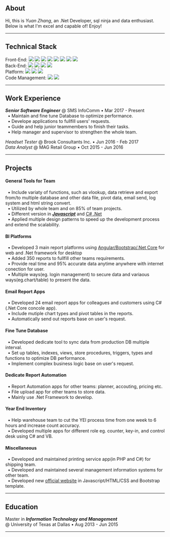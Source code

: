 ## **About**
Hi, this is *Yuan Zhang*, an .Net Developer, sql ninja and data enthusiast. Below is what I'm excel and capable of! Enjoy!
***

## **Technical Stack**
Front-End: 
![](https://img.shields.io/badge/-Angular-DD0031?style=flat-square&logo=angular&logoColor=ffffff)
![](https://img.shields.io/badge/-TypeScript-3178C6?style=flat-square&logo=TypeScript&logoColor=ffffff)
![](https://img.shields.io/badge/-JavaScript-F7DF1E?style=flat-square&logo=JavaScript&logoColor=ffffff)
![](https://img.shields.io/badge/-HTML-E34F26?style=flat-square&logo=HTML5&logoColor=ffffff)
![](https://img.shields.io/badge/-CSS-1572B6?style=flat-square&logo=css3&logoColor=ffffff)
![](https://img.shields.io/badge/-PHP-777BB4?style=flat-square&logo=PHP&logoColor=ffffff)
![](https://img.shields.io/badge/-jQuery-0769AD?style=flat-square&logo=jQuery&logoColor=ffffff)
![](https://img.shields.io/badge/-Bootstrap-7952B3?style=flat-square&logo=Bootstrap&logoColor=ffffff)<br>
Back-End: 
![](https://img.shields.io/badge/-C%23-512BD4?style=flat-square&logo=c-sharp&logoColor=ffffff)
![](https://img.shields.io/badge/-Java-007396?style=flat-square&logo=java&logoColor=ffffff) 
![](https://img.shields.io/badge/-Python-3776AB?style=flat-square&logo=Python&logoColor=ffffff)
![](https://img.shields.io/badge/-SQL-CC2927?style=flat-square&logo=microsoft-sql-server&logoColor=ffffff)<br>
Platform: 
![](https://img.shields.io/badge/-.Net-512BD4?style=flat-square&logo=.net&logoColor=ffffff) 
![](https://img.shields.io/badge/-SQL_Server-003B57?style=flat-square&logo=microsoft-sql-server&logoColor=ffffff)
![](https://img.shields.io/badge/-Oracle-F80000?style=flat-square&logo=Oracle&logoColor=ffffff)<br>
 Code Management: 
![](https://img.shields.io/badge/-TFS-6264A7?style=flat-square&logo=microsoft-teams&logoColor=ffffff) 
![](https://img.shields.io/badge/-Git-F05032?style=flat-square&logo=Git&logoColor=ffffff)

***

## **Work Experience**
***Senior Software Engineer*** <span>&#64;</span>
SMS InfoComm <span>&#8226;</span>
Mar 2017 - Present<br>
&nbsp;&nbsp;<span>&#8226;</span> Maintain and fine tune Database to optimize performance.<br>
&nbsp;&nbsp;<span>&#8226;</span> Develope applications to fullfill users' requests.<br>
&nbsp;&nbsp;<span>&#8226;</span> Guide and help junior teammembers to finish their tasks.<br>
&nbsp;&nbsp;<span>&#8226;</span> Help manager and supervisor to strengthen the whole team.<br>

*Headset Tester* <span>&#64;</span>
Brook Consultants Inc. <span>&#8226;</span>
Jun 2016 - Feb 2017<br>
*Data Analyst* <span>&#64;</span>
MAG Retail Group <span>&#8226;</span>
Oct 2015 - Jun 2016<br>
***

## **Projects**
#### **General Tools for Team** 
&nbsp;&nbsp;<span>&#8226;</span> Include variaty of functions, such as vlookup, data retrieve and export from/to multiple database and other data file, pivot data, email send, log system and html string convert.<br>
&nbsp;&nbsp;<span>&#8226;</span> Utilized by whole team and on 85% of team projects.<br>
&nbsp;&nbsp;<span>&#8226;</span> Different version in ***<ins>[Javascript](https://github.com/zycooper/Tools/tree/master/JS)</ins>*** and <ins>[C# .Net](https://github.com/zycooper/Tools/tree/master/.net)</ins><br>
&nbsp;&nbsp;<span>&#8226;</span> Applied multiple design patterns to speed up the development process and extend the scalability.<br>

#### **BI Platforms**
&nbsp;&nbsp;<span>&#8226;</span> Developed 3 main report platforms using <ins>[Angular/Bootstrap/.Net Core](https://github.com/zycooper/Yuan_BI)</ins> for web and .Net framework for desktop<br>
&nbsp;&nbsp;<span>&#8226;</span> Added 350 reports to fullfill other teams requirements.<br>
&nbsp;&nbsp;<span>&#8226;</span> Provide real time and 95% accurate data anytime anywhere with internet conection for user.<br>
&nbsp;&nbsp;<span>&#8226;</span> Multiple ways(eg. login management) to secure data and variaous ways(eg.chart/table) to present the data.<br>

#### **Email Report Apps**
&nbsp;&nbsp;<span>&#8226;</span> Developed 24 email report apps for colleagues and customers using C#(.Net Core concole app).<br>
&nbsp;&nbsp;<span>&#8226;</span> Include mutiple chart types and pivot tables in the reports.<br>
&nbsp;&nbsp;<span>&#8226;</span> Automatically send out reports base on user's request.<br>

#### **Fine Tune Database**
&nbsp;&nbsp;<span>&#8226;</span> Developed dedicate tool to sync data from production DB multiple interval.<br>
&nbsp;&nbsp;<span>&#8226;</span> Set up tables, indexes, views, store procedures, triggers, types and functions to optimize DB performance.<br>
&nbsp;&nbsp;<span>&#8226;</span> Implement complex business logic base on user's request.<br>

#### **Dedicate Report Automation**
&nbsp;&nbsp;<span>&#8226;</span> Report Automation apps for other teams: planner, accouting, pricing etc.<br>
&nbsp;&nbsp;<span>&#8226;</span> File upload app for other teams to store data.<br>
&nbsp;&nbsp;<span>&#8226;</span> Mainly use .Net Framework to develop.<br>

#### **Year End Inventory**
&nbsp;&nbsp;<span>&#8226;</span> Help warehouse team to cut the YEI process time from one week to 6 hours and increase count accuracy.<br>
&nbsp;&nbsp;<span>&#8226;</span> Developed multiple apps for different role eg. counter, key-in, and control desk using C# and VB.<br>

#### Miscellaneous
&nbsp;&nbsp;<span>&#8226;</span> Developed and maintained printing service app(in PHP and C#) for shipping team.<br>
&nbsp;&nbsp;<span>&#8226;</span> Developed and maintained several management information systems for other team.<br>
&nbsp;&nbsp;<span>&#8226;</span> Developed new <ins>[official website](http://www.smsinfocomm.com/)</ins> in Javascript/HTML/CSS and Bootstrap template.<br>
***

## **Education**
Master in ***Information Technology and Management*** <br>
<span>&#64;</span> University of Texas at Dallas <span>&#8226;</span>
Aug 2013 - Jun 2015
***
